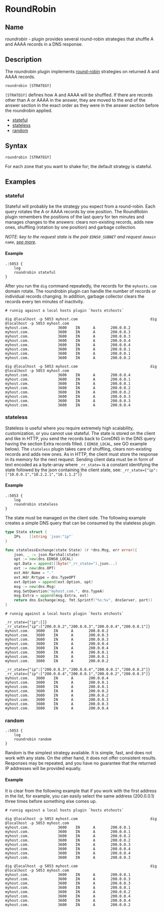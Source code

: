 # RoundRobin

## Name
*roundrobin* - plugin provides several round-robin strategies that shuffle A and AAAA 
records in a DNS response.

## Description
The roundrobin plugin implements [round-robin](https://en.wikipedia.org/wiki/Round-robin_scheduling)
strategies on returned A and AAAA records. 
```
roundrobin [STRATEGY]
```
`[STRATEGY]` defines how A and AAAA will be shuffled. If there are records other than A or AAAA in the
answer, they are moved to the end of the answer section in the exact order as they were in the answer 
section before the roundrobin applied. 
- [stateful](#stateful)
- [stateless](#stateless)
- [random](#random)

## Syntax
~~~
roundrobin [STRATEGY]
~~~
For each zone that you want to shake for; the default strategy is stateful.

## Examples
### stateful
Stateful will probably be the strategy you expect from a round-robin. Each query rotates the A or AAAA records 
by one position. The RoundRobin plugin remembers the positions of the last query for ten minutes and manages changes 
to the answers: clears non-existing records, adds new ones, shuffling (rotation by one position) and garbage collection.

_NOTE: key to the request state is the pair `EDNS0_SUBNET` and request `domain name`, [see more](https://en.wikipedia.org/wiki/EDNS_Client_Subnet)._

#### Example
~~~ corefile
.:5053 {
    log
    roundrobin stateful
}
~~~
After you run the `dig` command repeatedly, the records for the `myhosts.com` domain rotate. The roundrobin plugin can 
handle the number of records or individual records changing. In addition, garbage collector clears the records every ten 
minutes of inactivity.

```shell
# runnig against a local hosts plugin `hosts etchosts` 

dig @localhost -p 5053 myhost.com                                 dig @localhost -p 5053 myhost.com                        
myhost.com.             3600    IN      A       200.0.0.2         myhost.com.             3600    IN      A       200.0.0.3
myhost.com.             3600    IN      A       200.0.0.3         myhost.com.             3600    IN      A       200.0.0.4
myhost.com.             3600    IN      A       200.0.0.4         myhost.com.             3600    IN      A       200.0.0.1
myhost.com.             3600    IN      A       200.0.0.1         myhost.com.             3600    IN      A       200.0.0.2

dig @localhost -p 5053 myhost.com                                 dig @localhost -p 5053 myhost.com                        
myhost.com.             3600    IN      A       200.0.0.4         myhost.com.             3600    IN      A       200.0.0.1
myhost.com.             3600    IN      A       200.0.0.1         myhost.com.             3600    IN      A       200.0.0.2
myhost.com.             3600    IN      A       200.0.0.2         myhost.com.             3600    IN      A       200.0.0.3
myhost.com.             3600    IN      A       200.0.0.3         myhost.com.             3600    IN      A       200.0.0.4
```

### stateless
Stateless is useful where you require extremely high scalability, customization, or you cannot use stateful. The state 
is stored on the client and like in HTTP, you send the records back to CoreDNS in the DNS query having the section Extra 
records filled. ( `EDNS0_LOCAL`, see GO example below). The `stateless` plugin takes care of shuffling, 
clears non-existing records and adds new ones. As in HTTP, the client must store the response in its memory for the next 
request. Sending client data must be in form of text encoded as a byte-array where `_rr_state=` is a constant 
identifying the state followed by the json containing the client state, see: `_rr_state={"ip":["10.0.0.1","10.2.2.1","10.1.1.2"]}` 

#### Example
~~~ corefile
.:5053 {
    log
    roundrobin stateless
}
~~~
The state must be managed on the client side. The following example creates a simple DNS query that can be consumed by 
the stateless plugin.
```go
type State struct {
    IPs    []string `json:"ip"`
}

func statelessExchange(state State) (r *dns.Msg, err error){
    json, _ := json.Marshal(state)
    opt := new(dns.EDNS0_LOCAL)
    opt.Data = append([]byte("_rr_state="),json...)
    ext := new(dns.OPT)
    ext.Hdr.Name = "."
    ext.Hdr.Rrtype = dns.TypeOPT
    ext.Option = append(ext.Option, opt)
    msg := new(dns.Msg)
    msg.SetQuestion("myhost.com.", dns.TypeA)
    msg.Extra = append(msg.Extra, ext)
    return dns.Exchange(msg, fmt.Sprintf("%s:%v", dnsServer, port))
}
```

```
# runnig against a local hosts plugin `hosts etchosts` 

_rr_state={"ip":[]}                                                 _rr_state={"ip":["200.0.0.2","200.0.0.3","200.0.0.4","200.0.0.1"]}
myhost.com.   3600    IN      A       200.0.0.2                       myhost.com.   3600    IN      A       200.0.0.3          
myhost.com.   3600    IN      A       200.0.0.3                       myhost.com.   3600    IN      A       200.0.0.4          
myhost.com.   3600    IN      A       200.0.0.4                       myhost.com.   3600    IN      A       200.0.0.1          
myhost.com.   3600    IN      A       200.0.0.1                       myhost.com.   3600    IN      A       200.0.0.2          

_rr_state={"ip":["200.0.0.3","200.0.0.4","200.0.0.1","200.0.0.2"]}    _rr_state={"ip":["200.0.0.4","200.0.0.1","200.0.0.2","200.0.0.3"]}
myhost.com.   3600    IN      A       200.0.0.4                       myhost.com.   3600    IN      A       200.0.0.1          
myhost.com.   3600    IN      A       200.0.0.1                       myhost.com.   3600    IN      A       200.0.0.2          
myhost.com.   3600    IN      A       200.0.0.2                       myhost.com.   3600    IN      A       200.0.0.3          
myhost.com.   3600    IN      A       200.0.0.3                       myhost.com.   3600    IN      A       200.0.0.4          
```

### random
~~~ corefile
.:5053 {
    log
    roundrobin random
}
~~~
Random is the simplest strategy available. It is simple, fast, and does not work with any state. On the other hand, 
it does not offer consistent results. Responses may be repeated, and you have no guarantee that the returned IP 
addresses will be provided equally. 

#### Example
It is clear from the following example that if you work with the first address in the list, for example, you can easily 
select the same address (200.0.0.1) three times before something else comes up.
```shell
# runnig against a local hosts plugin `hosts etchosts` 

dig @localhost -p 5053 myhost.com                                 dig @localhost -p 5053 myhost.com                        
myhost.com.             3600    IN      A       200.0.0.1         myhost.com.             3600    IN      A       200.0.0.1
myhost.com.             3600    IN      A       200.0.0.2         myhost.com.             3600    IN      A       200.0.0.2
myhost.com.             3600    IN      A       200.0.0.3         myhost.com.             3600    IN      A       200.0.0.4
myhost.com.             3600    IN      A       200.0.0.4         myhost.com.             3600    IN      A       200.0.0.3

dig @localhost -p 5053 myhost.com                                 dig @localhost -p 5053 myhost.com                        
myhost.com.             3600    IN      A       200.0.0.1         myhost.com.             3600    IN      A       200.0.0.3
myhost.com.             3600    IN      A       200.0.0.3         myhost.com.             3600    IN      A       200.0.0.1
myhost.com.             3600    IN      A       200.0.0.2         myhost.com.             3600    IN      A       200.0.0.4
myhost.com.             3600    IN      A       200.0.0.4         myhost.com.             3600    IN      A       200.0.0.2
```